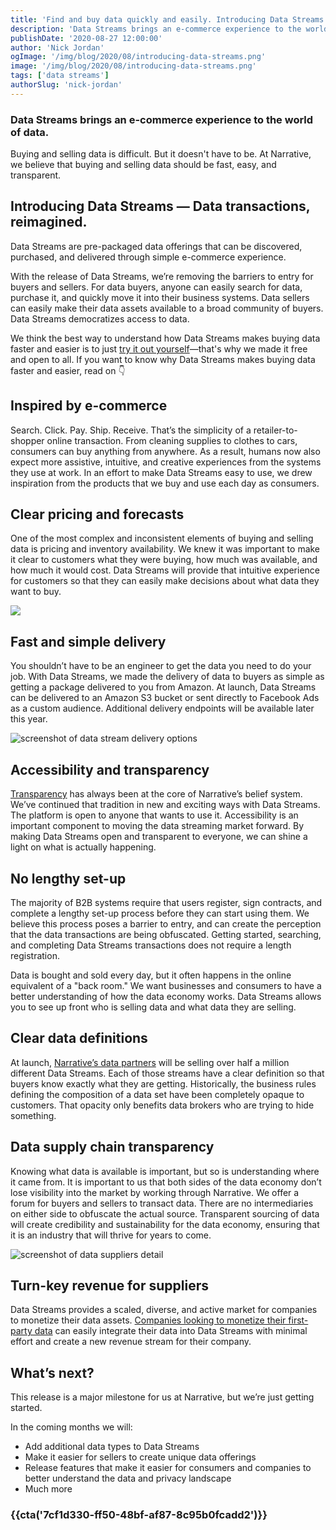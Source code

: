 ```yaml
---
title: 'Find and buy data quickly and easily. Introducing Data Streams.'
description: 'Data Streams brings an e-commerce experience to the world of data, and makes buying data fast, transparent, and accessible.'
publishDate: '2020-08-27 12:00:00'
author: 'Nick Jordan'
ogImage: '/img/blog/2020/08/introducing-data-streams.png'
image: '/img/blog/2020/08/introducing-data-streams.png'
tags: ['data streams']
authorSlug: 'nick-jordan'
---
```

### Data Streams brings an e-commerce experience to the world of data.

Buying and selling data is difficult. But it doesn't have to be. At Narrative, we believe that buying and selling data should be fast, easy, and transparent.

Introducing Data Streams — Data transactions, reimagined.
---------------------------------------------------------

Data Streams are pre-packaged data offerings that can be discovered, purchased, and delivered through simple e-commerce experience.

With the release of Data Streams, we’re removing the barriers to entry for buyers and sellers. For data buyers, anyone can easily search for data, purchase it, and quickly move it into their business systems. Data sellers can easily make their data assets available to a broad community of buyers. Data Streams democratizes access to data.

We think the best way to understand how Data Streams makes buying data faster and easier is to just [try it out yourself](https://app.narrative.io/)—that's why we made it free and open to all. If you want to know why Data Streams makes buying data faster and easier, read on 👇

Inspired by e-commerce
----------------------

Search. Click. Pay. Ship. Receive. That’s the simplicity of a retailer-to-shopper online transaction. From cleaning supplies to clothes to cars, consumers can buy anything from anywhere. As a result, humans now also expect more assistive, intuitive, and creative experiences from the systems they use at work. In an effort to make Data Streams easy to use, we drew inspiration from the products that we buy and use each day as consumers.

Clear pricing and forecasts
---------------------------

One of the most complex and inconsistent elements of buying and selling data is pricing and inventory availability. We knew it was important to make it clear to customers what they were buying, how much was available, and how much it would cost. Data Streams will provide that intuitive experience for customers so that they can easily make decisions about what data they want to buy.

**![](https://lh3.googleusercontent.com/Z5Idd5gFukWRcT1weLebTDgE6jmpe-ZT2fm1y_oBhrp9WwN_gFpXHFyaFlACryyJpLTHtzFV751th7dWbtQT7gvUp2whtPE2EOroacEVGRiKZnuVbNNXrtj8udrDjFCszGkXCV2a)**

Fast and simple delivery
------------------------

You shouldn’t have to be an engineer to get the data you need to do your job. With Data Streams, we made the delivery of data to buyers as simple as getting a package delivered to you from Amazon. At launch, Data Streams can be delivered to an Amazon S3 bucket or sent directly to Facebook Ads as a custom audience. Additional delivery endpoints will be available later this year.

![screenshot of data stream delivery options](https://solutions.narrative.io/hubfs/screenshots/destinations-configuration.png)

Accessibility and transparency
------------------------------

[Transparency](https://www.narrative.io/pillar/data-transparency) has always been at the core of Narrative’s belief system. We’ve continued that tradition in new and exciting ways with Data Streams. The platform is open to anyone that wants to use it. Accessibility is an important component to moving the data streaming market forward. By making Data Streams open and transparent to everyone, we can shine a light on what is actually happening.

No lengthy set-up
-----------------

The majority of B2B systems require that users register, sign contracts, and complete a lengthy set-up process before they can start using them. We believe this process poses a barrier to entry, and can create the perception that the data transactions are being obfuscated. Getting started, searching, and completing Data Streams transactions does not require a length registration.

Data is bought and sold every day, but it often happens in the online equivalent of a "back room." We want businesses and consumers to have a better understanding of how the data economy works. Data Streams allows you to see up front who is selling data and what data they are selling.

Clear data definitions
----------------------

At launch, [Narrative’s data partners](https://www.narrative.io/data-partners) will be selling over half a million different Data Streams. Each of those streams have a clear definition so that buyers know exactly what they are getting. Historically, the business rules defining the composition of a data set have been completely opaque to customers. That opacity only benefits data brokers who are trying to hide something.

Data supply chain transparency
------------------------------

Knowing what data is available is important, but so is understanding where it came from. It is important to us that both sides of the data economy don’t lose visibility into the market by working through Narrative. We offer a forum for buyers and sellers to transact data. There are no intermediaries on either side to obfuscate the actual source. Transparent sourcing of data will create credibility and sustainability for the data economy, ensuring that it is an industry that will thrive for years to come.

![screenshot of data suppliers detail](https://solutions.narrative.io/hubfs/screenshots/data-suppliers-detail.png)

Turn-key revenue for suppliers
------------------------------

Data Streams provides a scaled, diverse, and active market for companies to monetize their data assets. [Companies looking to monetize their first-party data](https://www.narrative.io/distribute) can easily integrate their data into Data Streams with minimal effort and create a new revenue stream for their company.

What’s next?
------------

This release is a major milestone for us at Narrative, but we’re just getting started.

In the coming months we will:

*   Add additional data types to Data Streams
*   Make it easier for sellers to create unique data offerings
*   Release features that make it easier for consumers and companies to better understand the data and privacy landscape
*   Much more

### {{cta('7cf1d330-ff50-48bf-af87-8c95b0fcadd2')}}
